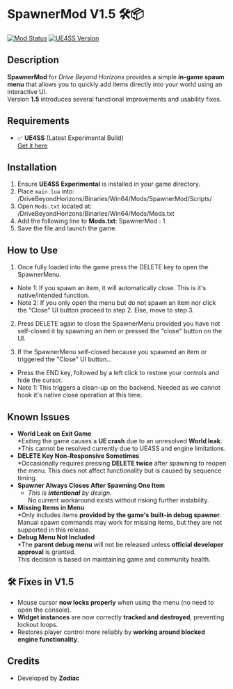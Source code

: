 # SpawnerMod V1.5 🛠️📦

[![Mod Status](https://img.shields.io/badge/status-active-brightgreen)](https://github.com/ZodiacLoneWolf/SpawnerMod)
[![UE4SS Version](https://img.shields.io/badge/UE4SS-experimental-blue)](https://github.com/UE4SS/UE4SS)

## Description

**SpawnerMod** for *Drive Beyond Horizons* provides a simple **in-game spawn menu** that allows you to quickly add items directly into your world using an interactive UI.  
Version **1.5** introduces several functional improvements and usability fixes.

## Requirements

- ✅ **UE4SS** (Latest Experimental Build)  
  [Get it here](https://github.com/UE4SS/UE4SS)

## Installation

1. Ensure **UE4SS Experimental** is installed in your game directory.
2. Place `main.lua` into: <YourGameDirectory>/DriveBeyondHorizons/Binaries/Win64/Mods/SpawnerMod/Scripts/
3. Open `Mods.txt` located at: <YourGameDirectory>/DriveBeyondHorizons/Binaries/Win64/Mods/Mods.txt
4. Add the following line to **Mods.txt**: SpawnerMod : 1
5. Save the file and launch the game.

## How to Use
1. Once fully loaded into the game press the DELETE key to open the SpawnerMenu. 

- Note 1: If you spawn an item, it will automatically close. This is it's native/intended function.
- Note 2: If you only open the menu but do not spawn an item nor click the "Close" UI button proceed to step 2. Else, move to step 3.

2. Press DELETE again to close the SpawnerMenu provided you have not self-closed it by spawning an item or pressed the "close" button on the UI.

3. If the SpawnerMenu self-closed because you spawned an item or triggered the "Close" UI button...
 -  Press the END key, followed by a left click to restore your controls and hide the cursor.
 -  Note 1: This triggers a clean-up on the backend. Needed as we cannot hook it's native close operation at this time.

## Known Issues

- **World Leak on Exit Game**  
    *Exiting the game causes a **UE crash** due to an unresolved **World leak**.
    *This cannot be resolved currently due to UE4SS and engine limitations.
- **DELETE Key Non-Responsive Sometimes**  
    *Occasionally requires pressing **DELETE twice** after spawning to reopen the menu.  This does not affect functionality but is caused by sequence timing.
- **Spawner Always Closes After Spawning One Item**  
    * _This is **intentional** by design._  
 No current workaround exists without risking further instability.
- **Missing Items in Menu**  
    *Only includes items **provided by the game's built-in debug spawner**.  Manual spawn commands may work for missing items, but they are not supported in this release.
- **Debug Menu Not Included**  
    *The **parent debug menu** will not be released unless **official developer approval** is granted.  
 This decision is based on maintaining game and community health.

## 🛠️ Fixes in V1.5

- Mouse cursor **now locks properly** when using the menu (no need to open the console).
- **Widget instances** are now correctly **tracked and destroyed**, preventing lockout loops.
- Restores player control more reliably by **working around blocked engine functionality**.

## Credits

- Developed by **Zodiac**



